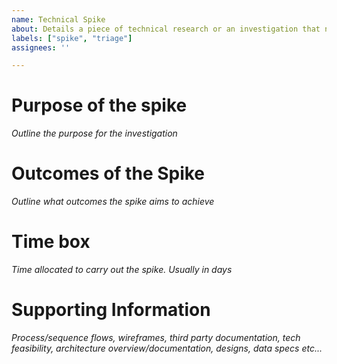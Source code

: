 ```yaml
---
name: Technical Spike
about: Details a piece of technical research or an investigation that needs to be conducted
labels: ["spike", "triage"]
assignees: ''

---
```


# Purpose of the spike
*Outline the purpose for the investigation*

# Outcomes of the Spike
*Outline what outcomes the spike aims to achieve*

# Time box
*Time allocated to carry out the spike. Usually in days*

# Supporting Information
*Process/sequence flows, wireframes, third party documentation, tech feasibility, architecture overview/documentation, designs, data specs etc...*
